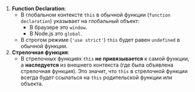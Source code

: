 

1. **Function Declaration**:
    - В глобальном контексте `this` в обычной функции (`function declaration`) указывает на глобальный объект:
        - В браузере это `window`.
        - В Node.js это `global`.
    - В строгом режиме (`'use strict'`) `this` будет равен `undefined` в обычной функции.
2. **Стрелочная функция**:
    - В стрелочных функциях `this` **не привязывается** к самой функции, а **наследуется** из внешнего контекста (где была объявлена стрелочная функция). Это значит, что `this` в стрелочной функции всегда будет ссылаться на `this` родительской функции или объекта.


